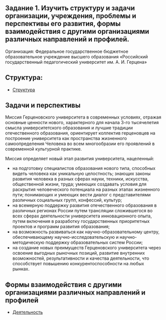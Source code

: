 ## Задание 1. Изучить структуру и задачи организации, учреждения, проблемы и перспективы его развития, формы взаимодействия с другими организациями различных направлений и профилей.

Организация: Федеральное государственное бюджетное образовательное учреждение высшего образования «Российский государственный педагогический университет им. А. И. Герцена»

## Структура:

- [Структура](https://www.herzen.spb.ru/sveden/struct/ "Структура")

## Задачи и перспективы

Миссия Герценовского университета в современных условиях, отражая основные ценности нового, характерного для начала 3-го тысячелетия смысла университетского образования и лучшие традиции отечественного образования, ориентирует коллектив герценовцев на построение университета как пространства жизненного самоопределения Человека во всем многообразии его проявлений в современной культурной практике.

Миссия определяет новый этап развития университета, нацеленный:
- на подготовку специалистов образования нового типа, способных видеть человека как уникальную целостность; знающих законы развития человека в разных сферах науки, техники, искусства, общественной жизни, труда; умеющих создавать условия для раскрытия человеческого потенциала на разных этапах жизненного пути; понимающих и умеющих вести диалог с представителями различных социальных групп, конфессий, культур;
- на всемерную поддержку развития отечественного образования в различных регионах России путем трансляции сложившегося во всех сферах деятельности университета инновационного опыта, путем включения в разработку государственных приоритетных проектов и программ развития образования;
- на возможность развиваться как научно-образовательному центру, обеспечивающему научно-исследовательскую и научно-методическую поддержку образовательных систем России;
- на создание новых преимуществ Герценовского университета через освоение выгодных рыночных позиций, развитие внутренних возможностей, результативности и качества деятельности, что способствует повышению конкурентоспособности на любых рынках.
    
## Формы взаимодействия с другими организациями различных направлений и профилей

- [Деятельность](https://www.herzen.spb.ru/main/activity/ "Деятельность")
